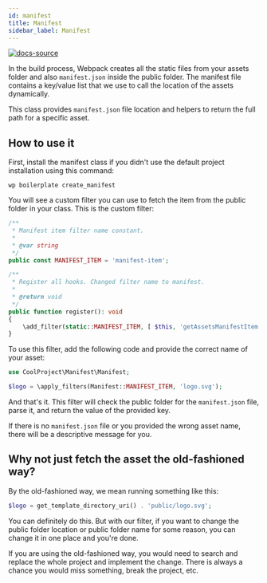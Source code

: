 ```yaml
---
id: manifest
title: Manifest
sidebar_label: Manifest
---
```


[![docs-source](https://img.shields.io/badge/source-eigthshift--libs-blue?style=for-the-badge&logo=php&labelColor=2a2a2a)](https://github.com/infinum/eightshift-libs)

In the build process, Webpack creates all the static files from your assets folder and also `manifest.json` inside the public folder. The manifest file contains a key/value list that we use to call the location of the assets dynamically.

This class provides `manifest.json` file location and helpers to return the full path for a specific asset.

## How to use it

First, install the manifest class if you didn't use the default project installation using this command:

`wp boilerplate create_manifest`

You will see a custom filter you can use to fetch the item from the public folder in your class. This is the custom filter:

```php
/**
 * Manifest item filter name constant.
 *
 * @var string
 */
public const MANIFEST_ITEM = 'manifest-item';

/**
 * Register all hooks. Changed filter name to manifest.
 *
 * @return void
 */
public function register(): void
{
	\add_filter(static::MANIFEST_ITEM, [ $this, 'getAssetsManifestItem' ]);
}
```

To use this filter, add the following code and provide the correct name of your asset:

```php
use CoolProject\Manifest\Manifest;

$logo = \apply_filters(Manifest::MANIFEST_ITEM, 'logo.svg');
```

And that's it. This filter will check the public folder for the `manifest.json` file, parse it, and return the value of the provided key.

If there is no `manifest.json` file or you provided the wrong asset name, there will be a descriptive message for you.

## Why not just fetch the asset the old-fashioned way?

By the old-fashioned way, we mean running something like this:

```php
$logo = get_template_directory_uri() . 'public/logo.svg';
```

You can definitely do this. But with our filter, if you want to change the public folder location or public folder name for some reason, you can change it in one place and you're done.

If you are using the old-fashioned way, you would need to search and replace the whole project and implement the change. There is always a chance you would miss something, break the project, etc.
